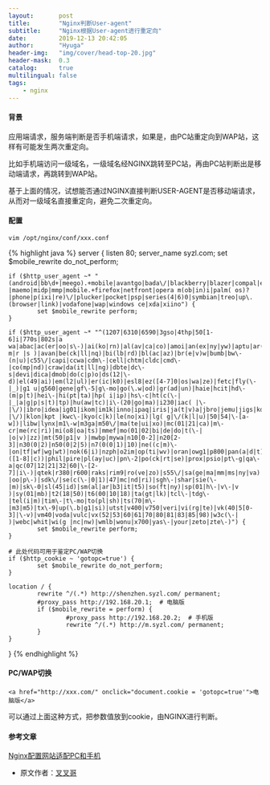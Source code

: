 ```yaml
---
layout:       post
title:        "Nginx判断User-agent"
subtitle:     "Nginx根据User-agent进行重定向"
date:         2019-12-13 20:42:05
author:       "Hyuga"
header-img:   "img/cover/head-top-20.jpg"
header-mask:  0.3
catalog:      true
multilingual: false
tags:
    - nginx
---
```


#### 背景

应用端请求，服务端判断是否手机端请求，如果是，由PC站重定向到WAP站，这样有可能发生两次重定向。

比如手机端访问一级域名，一级域名经NGINX跳转至PC站，再由PC站判断出是移动端请求，再跳转到WAP站。

基于上面的情况，试想能否通过NGINX直接判断USER-AGENT是否移动端请求，从而对一级域名直接重定向，避免二次重定向。

#### 配置

```
vim /opt/nginx/conf/xxx.conf
```

{% highlight java %}
server {
    listen 80;
    server_name syzl.com;
    set $mobile_rewrite do_not_perform;

    if ($http_user_agent ~* "(android|bb\d+|meego).+mobile|avantgo|bada\/|blackberry|blazer|compal|elaine|fennec|hiptop|iemobile|ip(hone|od)|iris|kindle|lge |maemo|midp|mmp|mobile.+firefox|netfront|opera m(ob|in)i|palm( os)?|phone|p(ixi|re)\/|plucker|pocket|psp|series(4|6)0|symbian|treo|up\.(browser|link)|vodafone|wap|windows ce|xda|xiino") {
            set $mobile_rewrite perform;
    }

    if ($http_user_agent ~* "^(1207|6310|6590|3gso|4thp|50[1-6]i|770s|802s|a wa|abac|ac(er|oo|s\-)|ai(ko|rn)|al(av|ca|co)|amoi|an(ex|ny|yw)|aptu|ar(ch|go)|as(te|us)|attw|au(di|\-m|r |s )|avan|be(ck|ll|nq)|bi(lb|rd)|bl(ac|az)|br(e|v)w|bumb|bw\-(n|u)|c55\/|capi|ccwa|cdm\-|cell|chtm|cldc|cmd\-|co(mp|nd)|craw|da(it|ll|ng)|dbte|dc\-s|devi|dica|dmob|do(c|p)o|ds(12|\-d)|el(49|ai)|em(l2|ul)|er(ic|k0)|esl8|ez([4-7]0|os|wa|ze)|fetc|fly(\-|_)|g1 u|g560|gene|gf\-5|g\-mo|go(\.w|od)|gr(ad|un)|haie|hcit|hd\-(m|p|t)|hei\-|hi(pt|ta)|hp( i|ip)|hs\-c|ht(c(\-| |_|a|g|p|s|t)|tp)|hu(aw|tc)|i\-(20|go|ma)|i230|iac( |\-|\/)|ibro|idea|ig01|ikom|im1k|inno|ipaq|iris|ja(t|v)a|jbro|jemu|jigs|kddi|keji|kgt( |\/)|klon|kpt |kwc\-|kyo(c|k)|le(no|xi)|lg( g|\/(k|l|u)|50|54|\-[a-w])|libw|lynx|m1\-w|m3ga|m50\/|ma(te|ui|xo)|mc(01|21|ca)|m\-cr|me(rc|ri)|mi(o8|oa|ts)|mmef|mo(01|02|bi|de|do|t(\-| |o|v)|zz)|mt(50|p1|v )|mwbp|mywa|n10[0-2]|n20[2-3]|n30(0|2)|n50(0|2|5)|n7(0(0|1)|10)|ne((c|m)\-|on|tf|wf|wg|wt)|nok(6|i)|nzph|o2im|op(ti|wv)|oran|owg1|p800|pan(a|d|t)|pdxg|pg(13|\-([1-8]|c))|phil|pire|pl(ay|uc)|pn\-2|po(ck|rt|se)|prox|psio|pt\-g|qa\-a|qc(07|12|21|32|60|\-[2-7]|i\-)|qtek|r380|r600|raks|rim9|ro(ve|zo)|s55\/|sa(ge|ma|mm|ms|ny|va)|sc(01|h\-|oo|p\-)|sdk\/|se(c(\-|0|1)|47|mc|nd|ri)|sgh\-|shar|sie(\-|m)|sk\-0|sl(45|id)|sm(al|ar|b3|it|t5)|so(ft|ny)|sp(01|h\-|v\-|v )|sy(01|mb)|t2(18|50)|t6(00|10|18)|ta(gt|lk)|tcl\-|tdg\-|tel(i|m)|tim\-|t\-mo|to(pl|sh)|ts(70|m\-|m3|m5)|tx\-9|up(\.b|g1|si)|utst|v400|v750|veri|vi(rg|te)|vk(40|5[0-3]|\-v)|vm40|voda|vulc|vx(52|53|60|61|70|80|81|83|85|98)|w3c(\-| )|webc|whit|wi(g |nc|nw)|wmlb|wonu|x700|yas\-|your|zeto|zte\-)") {
            set $mobile_rewrite perform;
    }

    # 此处代码可用于鉴定PC/WAP切换
    if ($http_cookie ~ 'gotopc=true') {
            set $mobile_rewrite do_not_perform;
    }

    location / {
            rewrite ^/(.*) http://shenzhen.syzl.com/ permanent;
            #proxy_pass http://192.168.20.1;  # 电脑版
            if ($mobile_rewrite = perform) {
                    #proxy_pass http://192.168.20.2;  # 手机版
                    rewrite ^/(.*) http://m.syzl.com/ permanent;
            }
    }
}
{% endhighlight %}

#### PC/WAP切换
```
<a href="http://xxx.com/" οnclick="document.cookie = 'gotopc=true'">电脑版</a>
```

可以通过上面这种方式，把参数值放到cookie，由NGINX进行判断。

#### 参考文章

[Nginx配置网站适配PC和手机](https://blog.csdn.net/xiao__gui/article/details/46680863)
- 原文作者：[叉叉哥](https://blog.csdn.net/xiao__gui)